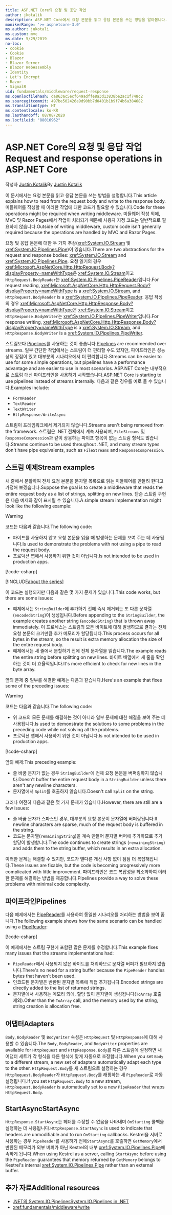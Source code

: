 ```yaml
---
title: ASP.NET Core의 요청 및 응답 작업
author: jkotalik
description: ASP.NET Core에서 요청 본문을 읽고 응답 본문을 쓰는 방법을 알아봅니다.
monikerRange: '>= aspnetcore-3.0'
ms.author: jukotali
ms.custom: mvc
ms.date: 5/29/2019
no-loc:
- cookie
- Cookie
- Blazor
- Blazor Server
- Blazor WebAssembly
- Identity
- Let's Encrypt
- Razor
- SignalR
uid: fundamentals/middleware/request-response
ms.openlocfilehash: da863ac5ecf649adffe8a3d13838be2ac1f748c2
ms.sourcegitcommit: 497be502426e9d90bb7d0401b1b9f74b6a384682
ms.translationtype: HT
ms.contentlocale: ko-KR
ms.lasthandoff: 08/08/2020
ms.locfileid: "88016962"
---
```

# <a name="request-and-response-operations-in-aspnet-core"></a><span data-ttu-id="24f21-103">ASP.NET Core의 요청 및 응답 작업</span><span class="sxs-lookup"><span data-stu-id="24f21-103">Request and response operations in ASP.NET Core</span></span>

<span data-ttu-id="24f21-104">작성자 [Justin Kotalik](https://github.com/jkotalik)</span><span class="sxs-lookup"><span data-stu-id="24f21-104">By [Justin Kotalik](https://github.com/jkotalik)</span></span>

<span data-ttu-id="24f21-105">이 문서에서는 요청 본문을 읽고 응답 본문을 쓰는 방법을 설명합니다.</span><span class="sxs-lookup"><span data-stu-id="24f21-105">This article explains how to read from the request body and write to the response body.</span></span> <span data-ttu-id="24f21-106">미들웨어를 작성할 때 이러한 작업에 대한 코드가 필요할 수 있습니다.</span><span class="sxs-lookup"><span data-stu-id="24f21-106">Code for these operations might be required when writing middleware.</span></span> <span data-ttu-id="24f21-107">미들웨어 작성 외에, MVC 및 Razor Pages에서 작업이 처리되기 때문에 사용자 지정 코드는 일반적으로 필요하지 않습니다.</span><span class="sxs-lookup"><span data-stu-id="24f21-107">Outside of writing middleware, custom code isn't generally required because the operations are handled by MVC and Razor Pages.</span></span>

<span data-ttu-id="24f21-108">요청 및 응답 본문에 대한 두 가지 추상(<xref:System.IO.Stream> 및 <xref:System.IO.Pipelines.Pipe>)이 있습니다.</span><span class="sxs-lookup"><span data-stu-id="24f21-108">There are two abstractions for the request and response bodies: <xref:System.IO.Stream> and <xref:System.IO.Pipelines.Pipe>.</span></span> <span data-ttu-id="24f21-109">요청 읽기의 경우 <xref:Microsoft.AspNetCore.Http.HttpRequest.Body?displayProperty=nameWithType>은 <xref:System.IO.Stream>이고 `HttpRequest.BodyReader`는 <xref:System.IO.Pipelines.PipeReader>입니다.</span><span class="sxs-lookup"><span data-stu-id="24f21-109">For request reading, <xref:Microsoft.AspNetCore.Http.HttpRequest.Body?displayProperty=nameWithType> is a <xref:System.IO.Stream>, and `HttpRequest.BodyReader` is a <xref:System.IO.Pipelines.PipeReader>.</span></span> <span data-ttu-id="24f21-110">응답 작성의 경우 <xref:Microsoft.AspNetCore.Http.HttpResponse.Body?displayProperty=nameWithType>은 <xref:System.IO.Stream>이고 `HttpResponse.BodyWriter`는 <xref:System.IO.Pipelines.PipeWriter>입니다.</span><span class="sxs-lookup"><span data-stu-id="24f21-110">For response writing, <xref:Microsoft.AspNetCore.Http.HttpResponse.Body?displayProperty=nameWithType> is a <xref:System.IO.Stream>, and `HttpResponse.BodyWriter` is a <xref:System.IO.Pipelines.PipeWriter>.</span></span>

<span data-ttu-id="24f21-111">스트림보다 [Pipelines](/dotnet/standard/io/pipelines)를 사용하는 것이 좋습니다.</span><span class="sxs-lookup"><span data-stu-id="24f21-111">[Pipelines](/dotnet/standard/io/pipelines) are recommended over streams.</span></span> <span data-ttu-id="24f21-112">일부 간단한 작업에서는 스트림이 더 편리할 수도 있지만, 파이프라인은 성능상의 장점이 있고 대부분의 시나리오에서 더 편리합니다.</span><span class="sxs-lookup"><span data-stu-id="24f21-112">Streams can be easier to use for some simple operations, but pipelines have a performance advantage and are easier to use in most scenarios.</span></span> <span data-ttu-id="24f21-113">ASP.NET Core는 내부적으로 스트림 대신 파이프라인을 사용하기 시작했습니다.</span><span class="sxs-lookup"><span data-stu-id="24f21-113">ASP.NET Core is starting to use pipelines instead of streams internally.</span></span> <span data-ttu-id="24f21-114">다음과 같은 경우를 예로 들 수 있습니다.</span><span class="sxs-lookup"><span data-stu-id="24f21-114">Examples include:</span></span>

* `FormReader`
* `TextReader`
* `TextWriter`
* `HttpResponse.WriteAsync`

<span data-ttu-id="24f21-115">스트림이 프레임워크에서 제거되지 않습니다.</span><span class="sxs-lookup"><span data-stu-id="24f21-115">Streams aren't being removed from the framework.</span></span> <span data-ttu-id="24f21-116">스트림은 .NET 전체에서 계속 사용되며, `FileStreams` 및 `ResponseCompression`과 같이 상응하는 파이프 항목이 없는 스트림 형식도 많습니다.</span><span class="sxs-lookup"><span data-stu-id="24f21-116">Streams continue to be used throughout .NET, and many stream types don't have pipe equivalents, such as `FileStreams` and `ResponseCompression`.</span></span>

## <a name="stream-examples"></a><span data-ttu-id="24f21-117">스트림 예제</span><span class="sxs-lookup"><span data-stu-id="24f21-117">Stream examples</span></span>

<span data-ttu-id="24f21-118">새 줄에서 분할하여 전체 요청 본문을 문자열 목록으로 읽는 미들웨어를 만들려 한다고 가정해 보겠습니다.</span><span class="sxs-lookup"><span data-stu-id="24f21-118">Suppose the goal is to create a middleware that reads the entire request body as a list of strings, splitting on new lines.</span></span> <span data-ttu-id="24f21-119">단순 스트림 구현은 다음 예제와 같이 표시될 수 있습니다.</span><span class="sxs-lookup"><span data-stu-id="24f21-119">A simple stream implementation might look like the following example:</span></span>

> [!WARNING]
> <span data-ttu-id="24f21-120">코드는 다음과 같습니다.</span><span class="sxs-lookup"><span data-stu-id="24f21-120">The following code:</span></span>
> * <span data-ttu-id="24f21-121">파이프를 사용하지 않고 요청 본문을 읽을 때 발생하는 문제를 보여 주는 데 사용됩니다.</span><span class="sxs-lookup"><span data-stu-id="24f21-121">Is used to demonstrate the problems with not using a pipe to read the request body.</span></span>
> * <span data-ttu-id="24f21-122">프로덕션 앱에서 사용하기 위한 것이 아닙니다.</span><span class="sxs-lookup"><span data-stu-id="24f21-122">Is not intended to be used in production apps.</span></span>

[!code-csharp[](request-response/samples/3.x/RequestResponseSample/Startup.cs?name=GetListOfStringsFromStream)]

[!INCLUDE[about the series](~/includes/code-comments-loc.md)]

<span data-ttu-id="24f21-123">이 코드는 실행되지만 다음과 같은 몇 가지 문제가 있습니다.</span><span class="sxs-lookup"><span data-stu-id="24f21-123">This code works, but there are some issues:</span></span>

* <span data-ttu-id="24f21-124">예제에서는 `StringBuilder`에 추가하기 전에 즉시 제거되는 또 다른 문자열(`encodedString`)이 생성됩니다.</span><span class="sxs-lookup"><span data-stu-id="24f21-124">Before appending to the `StringBuilder`, the example creates another string (`encodedString`) that is thrown away immediately.</span></span> <span data-ttu-id="24f21-125">이 프로세스는 스트림의 모든 바이트에 대해 발생하므로 결과는 전체 요청 본문의 크기만큼 추가 메모리가 할당됩니다.</span><span class="sxs-lookup"><span data-stu-id="24f21-125">This process occurs for all bytes in the stream, so the result is extra memory allocation the size of the entire request body.</span></span>
* <span data-ttu-id="24f21-126">예제에서는 새 줄에서 분할하기 전에 전체 문자열을 읽습니다.</span><span class="sxs-lookup"><span data-stu-id="24f21-126">The example reads the entire string before splitting on new lines.</span></span> <span data-ttu-id="24f21-127">바이트 배열에서 새 줄을 확인하는 것이 더 효율적입니다.</span><span class="sxs-lookup"><span data-stu-id="24f21-127">It's more efficient to check for new lines in the byte array.</span></span>

<span data-ttu-id="24f21-128">앞의 문제 중 일부를 해결한 예제는 다음과 같습니다.</span><span class="sxs-lookup"><span data-stu-id="24f21-128">Here's an example that fixes some of the preceding issues:</span></span>

> [!WARNING]
> <span data-ttu-id="24f21-129">코드는 다음과 같습니다.</span><span class="sxs-lookup"><span data-stu-id="24f21-129">The following code:</span></span>
> * <span data-ttu-id="24f21-130">위 코드의 모든 문제를 해결하는 것이 아니라 일부 문제에 대한 해결을 보여 주는 데 사용됩니다.</span><span class="sxs-lookup"><span data-stu-id="24f21-130">Is used to demonstrate the solutions to some problems in the preceding code while not solving all the problems.</span></span>
> * <span data-ttu-id="24f21-131">프로덕션 앱에서 사용하기 위한 것이 아닙니다.</span><span class="sxs-lookup"><span data-stu-id="24f21-131">Is not intended to be used in production apps.</span></span>

[!code-csharp[](request-response/samples/3.x/RequestResponseSample/Startup.cs?name=GetListOfStringsFromStreamMoreEfficient)]

<span data-ttu-id="24f21-132">앞의 예제:</span><span class="sxs-lookup"><span data-stu-id="24f21-132">This preceding example:</span></span>

* <span data-ttu-id="24f21-133">줄 바꿈 문자가 없는 경우 `StringBuilder`에 전체 요청 본문을 버퍼링하지 않습니다.</span><span class="sxs-lookup"><span data-stu-id="24f21-133">Doesn't buffer the entire request body in a `StringBuilder` unless there aren't any newline characters.</span></span>
* <span data-ttu-id="24f21-134">문자열에서 `Split`를 호출하지 않습니다.</span><span class="sxs-lookup"><span data-stu-id="24f21-134">Doesn't call `Split` on the string.</span></span>

<span data-ttu-id="24f21-135">그러나 여전히 다음과 같은 몇 가지 문제가 있습니다.</span><span class="sxs-lookup"><span data-stu-id="24f21-135">However, there are still are a few issues:</span></span>

* <span data-ttu-id="24f21-136">줄 바꿈 문자가 스파스인 경우, 대부분의 요청 본문이 문자열에 버퍼링됩니다.</span><span class="sxs-lookup"><span data-stu-id="24f21-136">If newline characters are sparse, much of the request body is buffered in the string.</span></span>
* <span data-ttu-id="24f21-137">코드는 문자열(`remainingString`)을 계속 만들어 문자열 버퍼에 추가하므로 추가 할당이 발생합니다.</span><span class="sxs-lookup"><span data-stu-id="24f21-137">The code continues to create strings (`remainingString`) and adds them to the string buffer, which results in an extra allocation.</span></span>

<span data-ttu-id="24f21-138">이러한 문제는 해결할 수 있지만, 코드가 별다른 개선 사항 없이 점점 더 복잡해집니다.</span><span class="sxs-lookup"><span data-stu-id="24f21-138">These issues are fixable, but the code is becoming progressively more complicated with little improvement.</span></span> <span data-ttu-id="24f21-139">파이프라인은 코드 복잡성을 최소화하여 이러한 문제를 해결하는 방법을 제공합니다.</span><span class="sxs-lookup"><span data-stu-id="24f21-139">Pipelines provide a way to solve these problems with minimal code complexity.</span></span>

## <a name="pipelines"></a><span data-ttu-id="24f21-140">파이프라인</span><span class="sxs-lookup"><span data-stu-id="24f21-140">Pipelines</span></span>

<span data-ttu-id="24f21-141">다음 예제에서는 [PipeReader](/dotnet/standard/io/pipelines#pipe)를 사용하여 동일한 시나리오를 처리하는 방법을 보여 줍니다.</span><span class="sxs-lookup"><span data-stu-id="24f21-141">The following example shows how the same scenario can be handled using a [PipeReader](/dotnet/standard/io/pipelines#pipe):</span></span>

[!code-csharp[](request-response/samples/3.x/RequestResponseSample/Startup.cs?name=GetListOfStringFromPipe)]

<span data-ttu-id="24f21-142">이 예제에서는 스트림 구현에 포함된 많은 문제를 수정합니다.</span><span class="sxs-lookup"><span data-stu-id="24f21-142">This example fixes many issues that the streams implementations had:</span></span>

* <span data-ttu-id="24f21-143">`PipeReader`에서 사용되지 않은 바이트를 처리하므로 문자열 버퍼가 필요하지 않습니다.</span><span class="sxs-lookup"><span data-stu-id="24f21-143">There's no need for a string buffer because the `PipeReader` handles bytes that haven't been used.</span></span>
* <span data-ttu-id="24f21-144">인코드된 문자열은 반환된 문자열 목록에 직접 추가됩니다.</span><span class="sxs-lookup"><span data-stu-id="24f21-144">Encoded strings are directly added to the list of returned strings.</span></span>
* <span data-ttu-id="24f21-145">문자열에서 사용하는 메모리 외에, 할당 없이 문자열이 생성됩니다(`ToArray` 호출 제외).</span><span class="sxs-lookup"><span data-stu-id="24f21-145">Other than the `ToArray` call, and the memory used by the string, string creation is allocation free.</span></span>

## <a name="adapters"></a><span data-ttu-id="24f21-146">어댑터</span><span class="sxs-lookup"><span data-stu-id="24f21-146">Adapters</span></span>

<span data-ttu-id="24f21-147">`Body`, `BodyReader` 및 `BodyWriter` 속성은 `HttpRequest` 및 `HttpResponse`에 대해 사용할 수 있습니다.</span><span class="sxs-lookup"><span data-stu-id="24f21-147">The `Body`, `BodyReader`, and `BodyWriter` properties are available for `HttpRequest` and `HttpResponse`.</span></span> <span data-ttu-id="24f21-148">`Body`를 다른 스트림에 설정하면 새 어댑터 세트가 각 형식을 다른 형식에 맞게 자동으로 조정합니다.</span><span class="sxs-lookup"><span data-stu-id="24f21-148">When you set `Body` to a different stream, a new set of adapters automatically adapt each type to the other.</span></span> <span data-ttu-id="24f21-149">`HttpRequest.Body`를 새 스트림으로 설정하는 경우 `HttpRequest.BodyReader`가 `HttpRequest.Body`를 래핑하는 새 `PipeReader`로 자동 설정됩니다.</span><span class="sxs-lookup"><span data-stu-id="24f21-149">If you set `HttpRequest.Body` to a new stream, `HttpRequest.BodyReader` is automatically set to a new `PipeReader` that wraps `HttpRequest.Body`.</span></span>

## <a name="startasync"></a><span data-ttu-id="24f21-150">StartAsync</span><span class="sxs-lookup"><span data-stu-id="24f21-150">StartAsync</span></span>

<span data-ttu-id="24f21-151">`HttpResponse.StartAsync`는 헤더를 수정할 수 없음을 나타내며 `OnStarting` 콜백을 실행하는 데 사용됩니다.</span><span class="sxs-lookup"><span data-stu-id="24f21-151">`HttpResponse.StartAsync` is used to indicate that headers are unmodifiable and to run `OnStarting` callbacks.</span></span> <span data-ttu-id="24f21-152">Kestrel을 서버로 사용하는 경우 `PipeReader`를 사용하기 전에`StartAsync`를 호출하면 `GetMemory`에서 반환된 메모리가 외부 버퍼가 아닌 Kestrel의 내부 <xref:System.IO.Pipelines.Pipe>에 속하게 됩니다.</span><span class="sxs-lookup"><span data-stu-id="24f21-152">When using Kestrel as a server, calling `StartAsync` before using the `PipeReader` guarantees that memory returned by `GetMemory` belongs to Kestrel's internal <xref:System.IO.Pipelines.Pipe> rather than an external buffer.</span></span>

## <a name="additional-resources"></a><span data-ttu-id="24f21-153">추가 자료</span><span class="sxs-lookup"><span data-stu-id="24f21-153">Additional resources</span></span>

* [<span data-ttu-id="24f21-154">.NET의 System.IO.Pipelines</span><span class="sxs-lookup"><span data-stu-id="24f21-154">System.IO.Pipelines in .NET</span></span>](/dotnet/standard/io/pipelines)
* <xref:fundamentals/middleware/write>

<!-- Test with Postman or other tool. See image in static directory. -->
